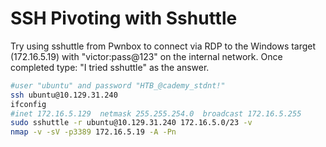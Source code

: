 # SSH Pivoting with Sshuttle

Try using sshuttle from Pwnbox to connect via RDP to the Windows target (172.16.5.19) with "victor:pass@123" on the internal network. Once completed type: "I tried sshuttle" as the answer.

```bash
#user "ubuntu" and password "HTB_@cademy_stdnt!" 
ssh ubuntu@10.129.31.240
ifconfig
#inet 172.16.5.129  netmask 255.255.254.0  broadcast 172.16.5.255
sudo sshuttle -r ubuntu@10.129.31.240 172.16.5.0/23 -v
nmap -v -sV -p3389 172.16.5.19 -A -Pn
```
